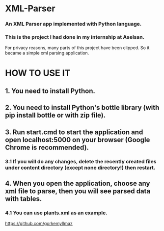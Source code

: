 # XML-Parser
### An XML Parser app implemented with Python language.
### This is the project I had done in my internship at Aselsan.
For privacy reasons, many parts of this project have been clipped. So it became a simple xml parsing application.

# HOW TO USE IT
## 1. You need to install Python.
## 2. You need to install Python's bottle library (with pip install bottle or with zip file).
## 3. Run start.cmd to start the application and open localhost:5000 on your browser (Google Chrome is recommended).
### 3.1 If you will do any changes, delete the recently created files under content directory (except none directory!) then restart.
## 4. When you open the application, choose any xml file to parse, then you will see parsed data with tables.
### 4.1 You can use plants.xml as an example.

https://github.com/gorkemyllmaz